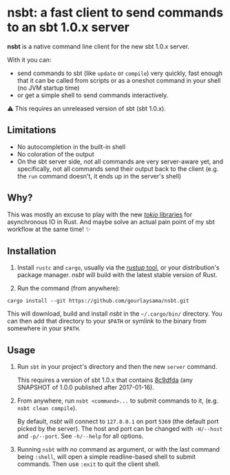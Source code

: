 # nsbt: a fast client to send commands to an sbt 1.0.x server

**nsbt** is a native command line client for the new sbt 1.0.x server.

With it you can:
 - send commands to sbt (like `update` or `compile`) very quickly, fast enough
   that it can be called from scripts or as a oneshot command in your shell (no
   JVM startup time)
 - or get a simple shell to send commands interactively.

:warning: This requires an unreleased version of sbt (sbt 1.0.x).

## Limitations

 - No autocompletion in the built-in shell
 - No coloration of the output
 - On the sbt server side, not all commands are very server-aware yet, and
   specifically, not all commands send their output back to the client (e.g. the
   `run` command doesn't, it ends up in the server's shell)

## Why?

This was mostly an excuse to play with the new [*tokio* libraries][1] for
asynchronous IO in Rust. And maybe solve an actual pain point of my sbt workflow
at the same time! :sparkles:

## Installation

1. Install `rustc` and `cargo`, usually via the [*rustup* tool][2], or your
distribution's package manager.
   *nsbt* will build with the latest stable version of Rust.

2. Run the command (from anywhere):

```
cargo install --git https://github.com/gourlaysama/nsbt.git
```

This will download, build and install *nsbt* in the `~/.cargo/bin/` directory.
You can then add that directory to your `$PATH` or symlink to the binary from
somewhere in your `$PATH`.

## Usage

1. Run `sbt` in your project's directory and then the new `server` command.

   This requires a version of sbt 1.0.x that contains [8c9dfda][3] (any SNAPSHOT
   of 1.0.0 published after 2017-01-16).

2. From anywhere, run `nsbt <command>...` to submit commands to it,
   (e.g. `nsbt clean compile`).

   By default, *nsbt* will connect to `127.0.0.1` on port `5369` (the default
   port picked by the server). The host and port can be changed with `-H/--host`
   and `-p/--port`. See `-h/--help` for all options.

3. Running `nsbt` with no command as argument, or with the last command being
   `:shell`, will open a simple readline-based shell to submit commands. Then
   use `:exit` to quit the client shell.

[1]: https://tokio.rs
[2]: https://rustup.rs
[3]: https://github.com/sbt/sbt/commit/8c9dfda0895c352bd823b338dcb2882eafd9c99b
